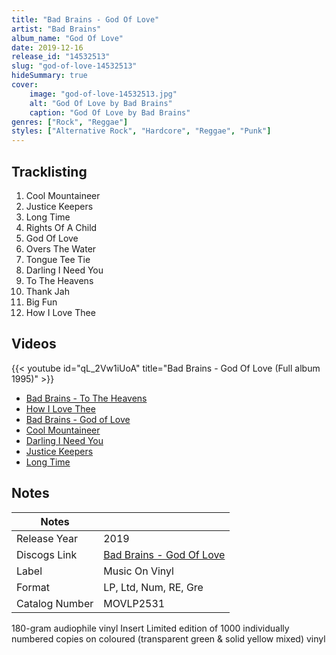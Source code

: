 ```yaml
---
title: "Bad Brains - God Of Love"
artist: "Bad Brains"
album_name: "God Of Love"
date: 2019-12-16
release_id: "14532513"
slug: "god-of-love-14532513"
hideSummary: true
cover:
    image: "god-of-love-14532513.jpg"
    alt: "God Of Love by Bad Brains"
    caption: "God Of Love by Bad Brains"
genres: ["Rock", "Reggae"]
styles: ["Alternative Rock", "Hardcore", "Reggae", "Punk"]
---
```


## Tracklisting
1. Cool Mountaineer
2. Justice Keepers
3. Long Time
4. Rights Of A Child
5. God Of Love
6. Overs The Water
7. Tongue Tee Tie
8. Darling I Need You
9. To The Heavens
10. Thank Jah
11. Big Fun
12. How I Love Thee

## Videos
{{< youtube id="qL_2Vw1iUoA" title="Bad Brains - God Of Love (Full album 1995)" >}}
- [Bad Brains - To The Heavens](https://www.youtube.com/watch?v=9scEyRRKRHU)
- [How I Love Thee](https://www.youtube.com/watch?v=HlUQmaEBRLE)
- [Bad Brains  -  God of Love](https://www.youtube.com/watch?v=ryLmymTTfGg)
- [Cool Mountaineer](https://www.youtube.com/watch?v=boZu3RvzApE)
- [Darling I Need You](https://www.youtube.com/watch?v=SadIA-zX4vk)
- [Justice Keepers](https://www.youtube.com/watch?v=isp3qJH_jlI)
- [Long Time](https://www.youtube.com/watch?v=jUVw_nD5Hws)


## Notes

| Notes          |             |
| ---------------| ----------- |
| Release Year   | 2019 |
| Discogs Link   | [Bad Brains - God Of Love](https://www.discogs.com/release/14532513-Bad-Brains-God-Of-Love) |
| Label          | Music On Vinyl |
| Format         | LP, Ltd, Num, RE, Gre |
| Catalog Number | MOVLP2531 |

180-gram audiophile vinyl Insert Limited edition of 1000 individually numbered copies on coloured (transparent green & solid yellow mixed) vinyl

